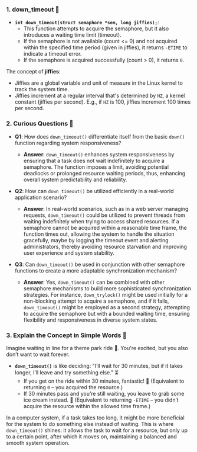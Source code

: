 ### 1. down_timeout 📘

- **`int down_timeout(struct semaphore *sem, long jiffies);`**:
  - This function attempts to acquire the semaphore, but it also introduces a waiting time limit (timeout).
  - If the semaphore is not available (count <= 0) and not acquired within the specified time period (given in jiffies), it returns `-ETIME` to indicate a timeout error.
  - If the semaphore is acquired successfully (count > 0), it returns `0`.

The concept of **jiffies**:
- Jiffies are a global variable and unit of measure in the Linux kernel to track the system time.
- Jiffies increment at a regular interval that's determined by `HZ`, a kernel constant (jiffies per second). E.g., if `HZ` is 100, jiffies increment 100 times per second.

### 2. Curious Questions 🧐

- **Q1**: How does `down_timeout()` differentiate itself from the basic `down()` function regarding system responsiveness?
  - **Answer**: `down_timeout()` enhances system responsiveness by ensuring that a task does not wait indefinitely to acquire a semaphore. The function imposes a limit, avoiding potential deadlocks or prolonged resource waiting periods, thus, enhancing overall system predictability and reliability.

- **Q2**: How can `down_timeout()` be utilized efficiently in a real-world application scenario?
  - **Answer**: In real-world scenarios, such as in a web server managing requests, `down_timeout()` could be utilized to prevent threads from waiting indefinitely when trying to access shared resources. If a semaphore cannot be acquired within a reasonable time frame, the function times out, allowing the system to handle the situation gracefully, maybe by logging the timeout event and alerting administrators, thereby avoiding resource starvation and improving user experience and system stability.

- **Q3**: Can `down_timeout()` be used in conjunction with other semaphore functions to create a more adaptable synchronization mechanism?
  - **Answer**: Yes, `down_timeout()` can be combined with other semaphore mechanisms to build more sophisticated synchronization strategies. For instance, `down_trylock()` might be used initially for a non-blocking attempt to acquire a semaphore, and if it fails, `down_timeout()` might be employed as a second strategy, attempting to acquire the semaphore but with a bounded waiting time, ensuring flexibility and responsiveness in diverse system states.

### 3. Explain the Concept in Simple Words 🍭

Imagine waiting in line for a theme park ride 🎢. You're excited, but you also don’t want to wait forever.

- **`down_timeout()`** is like deciding: "I’ll wait for 30 minutes, but if it takes longer, I’ll leave and try something else." ⏳
  - If you get on the ride within 30 minutes, fantastic! 🎉 (Equivalent to returning `0` – you acquired the resource.)
  - If 30 minutes pass and you’re still waiting, you leave to grab some ice cream instead. 🍦 (Equivalent to returning `-ETIME` – you didn’t acquire the resource within the allowed time frame.)

In a computer system, if a task takes too long, it might be more beneficial for the system to do something else instead of waiting. This is where `down_timeout()` shines: it allows the task to wait for a resource, but only up to a certain point, after which it moves on, maintaining a balanced and smooth system operation.